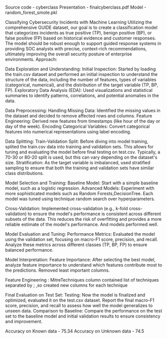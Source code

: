 Source code - cyberclass Presentation - finalcyberclass.pdf Model - random_forest_smote.pkl

Classifying Cybersecurity Incidents with Machine Learning Utilizing the comprehensive GUIDE dataset, our goal is to create a classification model that categorizes incidents as true positive (TP), benign positive (BP), or false positive (FP) based on historical evidence and customer responses. The model should be robust enough to support guided response systems in providing SOC analysts with precise, context-rich recommendations, ultimately improving the overall security posture of enterprise environments. Approach:

Data Exploration and Understanding: Initial Inspection: Started by loading the train.csv dataset and performed an initial inspection to understand the structure of the data, including the number of features, types of variables (categorical, numerical), and the distribution of the target variable (TP, BP, FP). Exploratory Data Analysis (EDA): Used visualizations and statistical summaries to identify patterns, correlations, and potential anomalies in the data.

Data Preprocessing: Handling Missing Data: Identified the missing values in the dataset and decided to remove affected rows and columns. Feature Engineering: Derived new features from timestamps (like hour of the day or day of the week). Encoding Categorical Variables: Convert categorical features into numerical representations using label encoding.

Data Splitting: Train-Validation Split: Before diving into model training, splited the train.csv data into training and validation sets. This allows for tuning and evaluating the model before final testing on test.csv. Typically, a 70-30 or 80-20 split is used, but this can vary depending on the dataset's size. Stratification: As the target variable is imbalanced, used stratified sampling to ensure that both the training and validation sets have similar class distributions.

Model Selection and Training: Baseline Model: Start with a simple baseline model, such as a logistic regression. Advanced Models: Experiment with more sophisticated models such as Random Forests,DecisionTree. Each model was tuned using technique random search over hyperparameters.

Cross-Validation: Implemented cross-validation (e.g., k-fold cross-validation) to ensure the model's performance is consistent across different subsets of the data. This reduces the risk of overfitting and provides a more reliable estimate of the model's performance. And models performed well.

Model Evaluation and Tuning: Performance Metrics: Evaluated the model using the validation set, focusing on macro-F1 score, precision, and recall. Analyze these metrics across different classes (TP, BP, FP) to ensure balanced performance.

Model Interpretation: Feature Importance: After selecting the best model, analyze feature importance to understand which features contribute most to the predictions. Removed least important columns.

Feature Engineering : MitreTechniques column contained list of techniques separated by ; ,so created new columns for each technique 

Final Evaluation on Test Set: Testing: Now the model is finalized and optimized, evaluated it on the test.csv dataset. Report the final macro-F1 score, precision, and recall to assess how well the model generalizes to unseen data. Comparison to Baseline: Compare the performance on the test set to the baseline model and initial validation results to ensure consistency and improvement.

Accuracy on Known data - 75.34 Accuracy on Unknown data - 74.5

